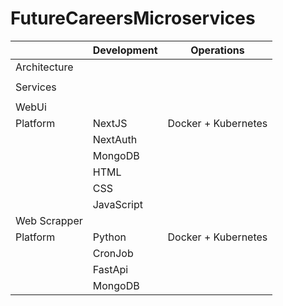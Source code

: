 # FutureCareersMicroservices

| |Development | Operations |
|-|-|-|
|Architecture| ||
||
|Services|||
||
|WebUi|
|Platform| NextJS| Docker + Kubernetes|
||NextAuth||
||MongoDB||
||HTML||
||CSS||
||JavaScript||
|Web Scrapper|
|Platform| Python | Docker + Kubernetes|
||CronJob||
||FastApi||
||MongoDB||